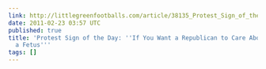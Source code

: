 ```yaml
---
link: http://littlegreenfootballs.com/article/38135_Protest_Sign_of_the_Day-_If_You_Want_a_Republican_to_Care_About_You_Remain_a_Fetus#rss
date: 2011-02-23 03:57 UTC
published: true
title: 'Protest Sign of the Day: ''If You Want a Republican to Care About You, Remain
  a Fetus'''
tags: []
---
```



